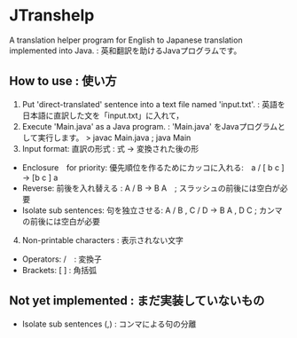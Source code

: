 # JTranshelp
A translation helper program for English to Japanese translation implemented into Java. : 英和翻訳を助けるJavaプログラムです。
## How to use : 使い方
 1. Put 'direct-translated' sentence into a text file named 'input.txt'. : 英語を日本語に直訳した文を「input.txt」に入れて，
 2. Execute 'Main.java' as a Java program. : 'Main.java' をJavaプログラムとして実行します。 > javac Main.java ; java Main
 3. Input format: 直訳の形式 : 式 -> 変換された後の形
  - Enclosure　for priority: 優先順位を作るためにカッコに入れる:　a / [ b c ] -> [b c ] a
  - Reverse: 前後を入れ替える : A / B -> B A　; スラッシュの前後には空白が必要
  - Isolate sub sentences: 句を独立させる: A / B , C / D -> B A , D C ; カンマの前後には空白が必要
  4. Non-printable characters : 表示されない文字
   - Operators: /　: 変換子
   - Brackets: [ ] : 角括弧 

 ## Not yet implemented : まだ実装していないもの
  - Isolate sub sentences (,) : コンマによる句の分離
